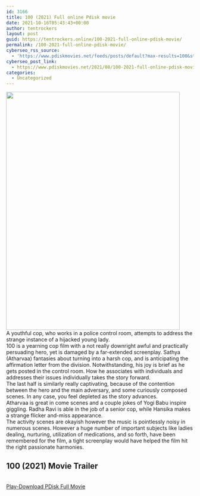 ```yaml
---
id: 3166
title: 100 (2021) Full online Pdisk movie
date: 2021-10-16T05:43:43+00:00
author: tentrockers
layout: post
guid: https://tentrockers.online/100-2021-full-online-pdisk-movie/
permalink: /100-2021-full-online-pdisk-movie/
cyberseo_rss_source:
  - 'https://www.pdiskmovies.net/feeds/posts/default?max-results=100&start-index=901'
cyberseo_post_link:
  - https://www.pdiskmovies.net/2021/08/100-2021-full-online-pdisk-movie.html
categories:
  - Uncategorized
---
```

<div class="separator">
  <a href="https://1.bp.blogspot.com/-YxZcR2RJXh8/YRk8HVqePkI/AAAAAAAAAO0/rBW47Opya7Aw5cU5fm1OZM-NT-L0BHtoQCLcBGAsYHQ/s1000/100%2B%25282021%2529%2BFull%2Bonline%2BPdisk%2Bmovie.jpg" imageanchor="1"><img loading="lazy" border="0" data-original-height="1000" data-original-width="727" height="640" src="https://1.bp.blogspot.com/-YxZcR2RJXh8/YRk8HVqePkI/AAAAAAAAAO0/rBW47Opya7Aw5cU5fm1OZM-NT-L0BHtoQCLcBGAsYHQ/w466-h640/100%2B%25282021%2529%2BFull%2Bonline%2BPdisk%2Bmovie.jpg" width="466" /></a>
</div>

<div>
  <div>
    <span>A youthful cop, who works in a police control room, attempts to address the strange instance of a hijacked young lady.&nbsp;</span>
  </div>
  
  <div>
    <span>100 is a yearning cop film with a not really downright awful and practically persuading hero, yet is damaged by a far-extended screenplay. Sathya (Atharvaa) fantasies about turning into a harsh cop, and is anticipating the affirmation letter from the division. Notwithstanding, his joy is brief as he gets posted in the control room. How he associates with individuals and addresses their issues individually takes the story forward.&nbsp;</span>
  </div>
  
  <div>
    <span>The last half is similarly really captivating, because of the contention between the hero and the main adversary, and some curiously composed scenes. In any case, you feel depleted as the story advances.&nbsp;</span>
  </div>
  
  <div>
    <span>Atharvaa is great in come scenes and a couple jokes of Yogi Babu inspire giggling. Radha Ravi is able in the job of a senior cop, while Hansika makes a strange flicker and-miss appearance.&nbsp;</span>
  </div>
  
  <div>
    <span>The activity scenes are okayish however the music is pointlessly noisy in numerous scenes. However a huge number of important subjects like ladies dealing, nurturing, utilization of medications, and so forth, have been remembered for the film, a tight screenplay would have helped the film hit the right passionate harmonies.</span>
  </div>
</div>

<div>
  <h2>
    <span>100&nbsp;(2021)&nbsp;Movie Trailer</span>
  </h2>
</div>

  
<a href="https://kofilink.com/1/bnYyaW5sMDAwM2J0?dn=1" onclick="window.open('https://kofilink.com/1/bnYyaW5sMDAwM2J0?dn=1','popup','width=600,height=600'); return false;" target="popup" rel="noopener"><br /> Play-Download PDisk Full Movie<br /> </a>